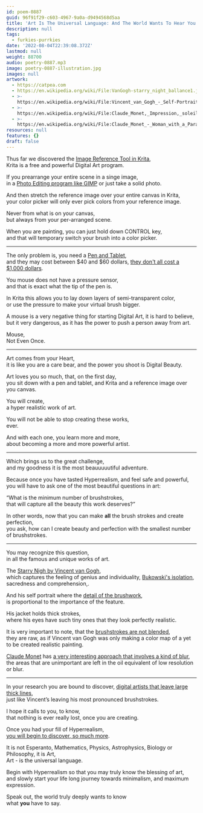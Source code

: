 ```yaml
---
id: poem-0887
guid: 96f91f29-c603-4967-9a0a-d9494568d5aa
title: 'Art Is The Universal Language: And The World Wants To Hear You'
description: null
tags:
  - furkies-purrkies
date: '2022-08-04T22:39:08.372Z'
lastmod: null
weight: 88700
audio: poetry-0887.mp3
image: poetry-0887-illustration.jpg
images: null
artwork:
  - https://catpea.com
  - https://en.wikipedia.org/wiki/File:VanGogh-starry_night_ballance1.jpg
  - >-
    https://en.wikipedia.org/wiki/File:Vincent_van_Gogh_-_Self-Portrait_-_Google_Art_Project_(454045).jpg
  - >-
    https://en.wikipedia.org/wiki/File:Claude_Monet,_Impression,_soleil_levant.jpg
  - >-
    https://en.wikipedia.org/wiki/File:Claude_Monet_-_Woman_with_a_Parasol_-_Madame_Monet_and_Her_Son_-_Google_Art_Project.jpg
resources: null
features: {}
draft: false
---
```


Thus far we discovered the [Image Reference Tool in Krita](https://www.youtube.com/watch?v=0uCH2z_zLmc),\
Krita is a free and powerful Digital Art program.

If you prearrange your entire scene in a singe image,\
in a [Photo Editing program like GIMP](https://www.youtube.com/results?search_query=GIMP+Tutorial) or just take a solid photo.

And then stretch the reference image over your entire canvas in Krita,\
your color picker will only ever pick colors from your reference image.

Never from what is on your canvas,\
but always from your per-arranged scene.

When you are painting, you can just hold down CONTROL key,\
and that will temporary switch your brush into a color picker.

---

The only problem is, you need a [Pen and Tablet](https://www.amazon.com/s/ref=nb_sb_noss?url=search-alias%3Delectronics\&field-keywords=++Drawing+Tablet),\
and they may cost between $40 and $60 dollars, [they don't all cost a $1,000 dollars](https://www.youtube.com/watch?v=rKzUtWvElr4).

You mouse does not have a pressure sensor,\
and that is exact what the tip of the pen is.

In Krita this allows you to lay down layers of semi-transparent color,\
or use the pressure to make your virtual brush bigger.

A mouse is a very negative thing for starting Digital Art, it is hard to believe,\
but it very dangerous, as it has the power to push a person away from art.

Mouse,\
Not Even Once.

---

Art comes from your Heart,\
it is like you are a care bear, and the power you shoot is Digital Beauty.

Art loves you so much, that, on the first day,\
you sit down with a pen and tablet, and Krita and a reference image over you canvas.

You will create,\
a hyper realistic work of art.

You will not be able to stop creating these works,\
ever.

And with each one, you learn more and more,\
about becoming a more and more powerful artist.

---

Which brings us to the great challenge,\
and my goodness it is the most beauuuuutiful adventure.

Because once you have tasted Hyperrealism, and feel safe and powerful,\
you will have to ask one of the most beautiful questions in art:

“What is the minimum number of brushstrokes,\
that will capture all the beauty this work deserves?”

In other words, now that you can make **all** the brush strokes and create perfection,\
you ask, how can I create beauty and perfection with the smallest number of brushstrokes.

---

You may recognize this question,\
in all the famous and unique works of art.

The [Starry Nigh by Vincent van Gogh](https://www.youtube.com/watch?v=6PndwgJuF3g),\
which captures the feeling of genius and individuality, [Bukowski's isolation](https://www.youtube.com/watch?v=k6_QUhUPrF4), sacredness and comprehension,.

And his self portrait where the [detail of the brushwork](https://www.youtube.com/watch?v=mgxHvV9-liA),\
is proportional to the importance of the feature.

His jacket holds thick strokes,\
where his eyes have such tiny ones that they look perfectly realistic.

It is very important to note, that the [brushstrokes are not blended](https://www.youtube.com/watch?v=WD7aoa256_0),\
they are raw, as if Vincent van Gogh was only making a color map of a yet to be created realistic painting.

[Claude Monet](https://www.youtube.com/watch?v=4Gk85DFluoE) has [a very interesting approach that involves a kind of blur](https://www.youtube.com/watch?v=M1xvAhriXl0),\
the areas that are unimportant are left in the oil equivalent of low resolution or blur.

---

In your research you are bound to discover, [digital artists that leave large thick lines](https://www.youtube.com/watch?v=Nhqtm_NPSE0),\
just like Vincent’s leaving his most pronounced brushstrokes.

I hope it calls to you, to know,\
that nothing is ever really lost, once you are creating.

Once you had your fill of Hyperrealism,\
[you will begin to discover, so much more](https://www.youtube.com/c/SaraTepes/videos).

It is not Esperanto, Mathematics, Physics, Astrophysics, Biology or Philosophy, it is Art,\
Art - is the universal language.

Begin with Hyperrealism so that you may truly know the blessing of art,\
and slowly start your life long journey towards minimalism, and maximum expression.

Speak out, the world truly deeply wants to know\
what **you** have to say.
